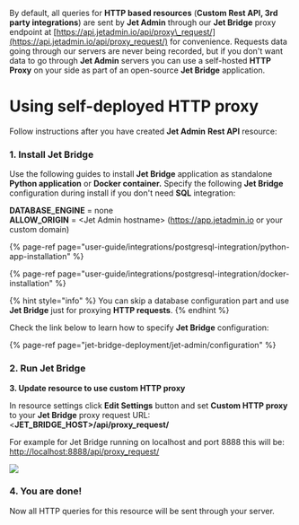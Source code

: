 [comment]: # ($page_title=Using self-deployed HTTP proxy)

By default, all queries for **HTTP based resources** \(**Custom Rest API, 3rd party integrations**\) are sent by **Jet Admin** through our **Jet Bridge** proxy endpoint at [https://api.jetadmin.io/api/proxy\_request/](https://api.jetadmin.io/api/proxy_request/) for convenience. Requests data going through our servers are never being recorded, but if you don't want data to go through **Jet Admin** servers you can use a self-hosted **HTTP Proxy** on your side as part of an open-source **Jet Bridge** application.

# Using self-deployed HTTP proxy

Follow instructions after you have created **Jet Admin** **Rest API** resource:

### 1. Install Jet Bridge

Use the following guides to install **Jet Bridge** application as standalone **Python application** or **Docker container.** Specify the following **Jet Bridge** configuration during install if you don't need **SQL** integration:

**DATABASE\_ENGINE** = none  
**ALLOW\_ORIGIN** = &lt;Jet Admin hostname&gt; \(https://app.jetadmin.io or your custom domain\)

{% page-ref page="user-guide/integrations/postgresql-integration/python-app-installation" %}

{% page-ref page="user-guide/integrations/postgresql-integration/docker-installation" %}

{% hint style="info" %}
You can skip a database configuration part and use **Jet Bridge** just for proxying **HTTP requests**.
{% endhint %}

Check the link below to learn how to specify **Jet Bridge** configuration:

{% page-ref page="jet-bridge-deployment/jet-admin/configuration" %}

### 2. Run Jet Bridge

**3. Update resource to use custom HTTP proxy**

In resource settings click **Edit Settings** button and set **Custom HTTP proxy** to your **Jet Bridge** proxy request URL:  
&lt;**JET\_BRIDGE\_HOST&gt;/api/proxy\_request/**

For example for Jet Bridge running on localhost and port 8888 this will be:   
[http://localhost:8888/api/proxy\_request/](http://localhost:8888/api/proxy_request/)

![](https://gblobscdn.gitbook.com/assets%2F-LQ08RFAKZvFADEiXKFy%2F-MA_tq1uE2eP7xzJBnnV%2F-MA_vQYOStyxX00f1vRF%2Fimage.png?alt=media&token=1ff228d9-19e2-4884-af0d-41af918bda3b)

### 4. You are done!

Now all HTTP queries for this resource will be sent through your server.

